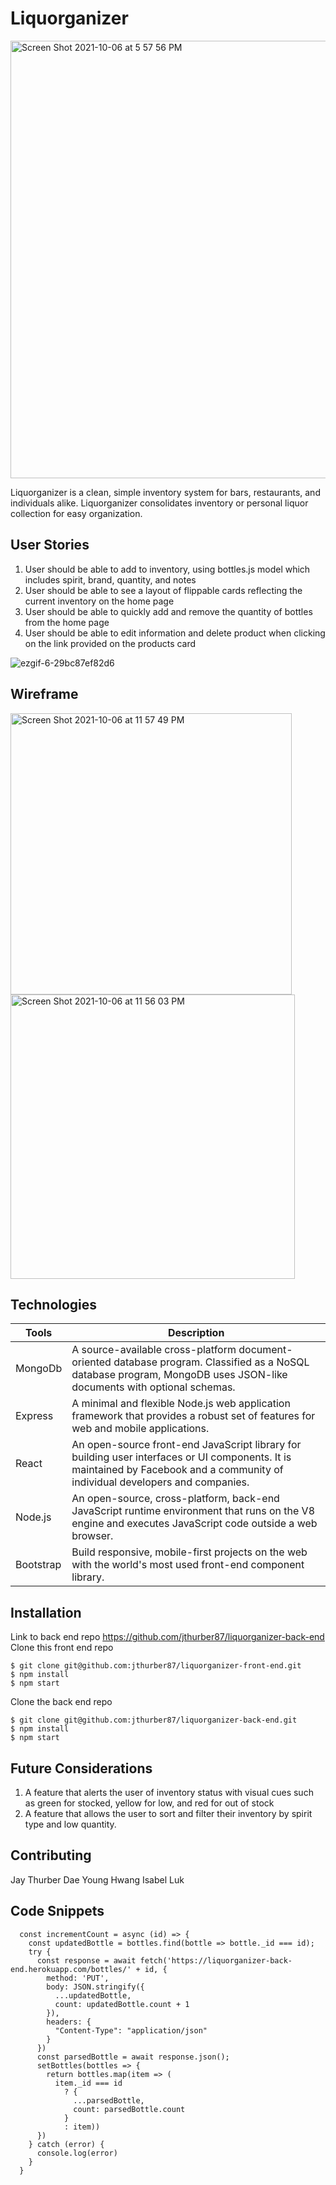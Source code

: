 # Liquorganizer
<img width="700" alt="Screen Shot 2021-10-06 at 5 57 56 PM" src="https://user-images.githubusercontent.com/87626914/136304375-1c94521f-8491-4e08-8920-177e811572e9.png">


Liquorganizer is a clean, simple inventory system for bars, restaurants, and individuals alike. Liquorganizer consolidates inventory or personal liquor collection for easy organization.


## User Stories

1. User should be able to add to inventory, using bottles.js model which includes spirit, brand, quantity, and notes
2. User should be able to see a layout of flippable cards reflecting the current inventory on the home page
3. User should be able to quickly add and remove the quantity of bottles from the home page 
4. User should be able to edit information and delete product when clicking on the link provided on the products card

![ezgif-6-29bc87ef82d6](https://user-images.githubusercontent.com/87626914/136305741-a7002d7d-4bf7-4bbd-896c-1617aa56b2b4.gif)



## Wireframe
<img width="450" alt="Screen Shot 2021-10-06 at 11 57 49 PM" src="https://user-images.githubusercontent.com/87626914/136334662-ed756ced-7009-4a4d-a07e-1a98a9a4dc71.png"><img width="455" alt="Screen Shot 2021-10-06 at 11 56 03 PM" src="https://user-images.githubusercontent.com/87626914/136334478-4a55e157-81a2-4aae-aab4-b4c7341bd925.png">



## Technologies

| Tools     	| Description                                                                                                                                                                     	|
|-----------	|---------------------------------------------------------------------------------------------------------------------------------------------------------------------------------	|
| MongoDb   	| A source-available cross-platform document-oriented database program. Classified as a NoSQL database program, MongoDB uses JSON-like documents with optional schemas.           	|
| Express   	| A minimal and flexible Node.js web application framework that provides a robust set of features for web and mobile applications.                                                	|
| React     	| An open-source front-end JavaScript library for building user interfaces or UI components. It is maintained by Facebook and a community of individual developers and companies. 	|
| Node.js   	| An open-source, cross-platform, back-end JavaScript runtime environment that runs on the V8 engine and executes JavaScript code outside a web browser.                          	|
| Bootstrap 	| Build responsive, mobile-first projects on the web with the world's most used front-end component library.                                                                       	|
## Installation

Link to back end repo https://github.com/jthurber87/liquorganizer-back-end
Clone this front end repo
``` 
$ git clone git@github.com:jthurber87/liquorganizer-front-end.git
$ npm install
$ npm start
```
Clone the back end repo
``` 
$ git clone git@github.com:jthurber87/liquorganizer-back-end.git 
$ npm install
$ npm start
```

## Future Considerations
1. A feature that alerts the user of inventory status with visual cues such as green for stocked, yellow for low, and red for out of stock
2. A feature that allows the user to sort and filter their inventory by spirit type and low quantity. 

## Contributing

Jay Thurber
Dae Young Hwang
Isabel Luk

## Code Snippets
```
  const incrementCount = async (id) => {
    const updatedBottle = bottles.find(bottle => bottle._id === id);
    try {
      const response = await fetch('https://liquorganizer-back-end.herokuapp.com/bottles/' + id, {
        method: 'PUT',
        body: JSON.stringify({
          ...updatedBottle,
          count: updatedBottle.count + 1
        }),
        headers: {
          "Content-Type": "application/json"
        }
      })
      const parsedBottle = await response.json();
      setBottles(bottles => {
        return bottles.map(item => (
          item._id === id
            ? {
              ...parsedBottle,
              count: parsedBottle.count
            }
            : item))
      })
    } catch (error) {
      console.log(error)
    }
  }
```
